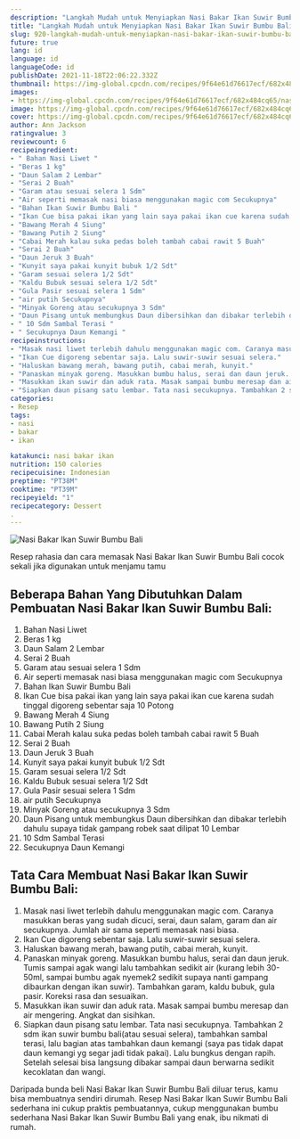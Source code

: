 ```yaml
---
description: "Langkah Mudah untuk Menyiapkan Nasi Bakar Ikan Suwir Bumbu Bali yang Bikin Ngiler"
title: "Langkah Mudah untuk Menyiapkan Nasi Bakar Ikan Suwir Bumbu Bali yang Bikin Ngiler"
slug: 920-langkah-mudah-untuk-menyiapkan-nasi-bakar-ikan-suwir-bumbu-bali-yang-bikin-ngiler
future: true
lang: id
language: id
languageCode: id
publishDate: 2021-11-18T22:06:22.332Z 
thumbnail: https://img-global.cpcdn.com/recipes/9f64e61d76617ecf/682x484cq65/nasi-bakar-ikan-suwir-bumbu-bali-foto-resep-utama.png
images:
- https://img-global.cpcdn.com/recipes/9f64e61d76617ecf/682x484cq65/nasi-bakar-ikan-suwir-bumbu-bali-foto-resep-utama.png
image: https://img-global.cpcdn.com/recipes/9f64e61d76617ecf/682x484cq65/nasi-bakar-ikan-suwir-bumbu-bali-foto-resep-utama.png
cover: https://img-global.cpcdn.com/recipes/9f64e61d76617ecf/682x484cq65/nasi-bakar-ikan-suwir-bumbu-bali-foto-resep-utama.png
author: Ann Jackson
ratingvalue: 3
reviewcount: 6
recipeingredient:
- " Bahan Nasi Liwet "
- "Beras 1 kg"
- "Daun Salam 2 Lembar"
- "Serai 2 Buah"
- "Garam atau sesuai selera 1 Sdm"
- "Air seperti memasak nasi biasa menggunakan magic com Secukupnya"
- "Bahan Ikan Suwir Bumbu Bali "
- "Ikan Cue bisa pakai ikan yang lain saya pakai ikan cue karena sudah tinggal digoreng sebentar saja 10 Potong"
- "Bawang Merah 4 Siung"
- "Bawang Putih 2 Siung"
- "Cabai Merah kalau suka pedas boleh tambah cabai rawit 5 Buah"
- "Serai 2 Buah"
- "Daun Jeruk 3 Buah"
- "Kunyit saya pakai kunyit bubuk 1/2 Sdt"
- "Garam sesuai selera 1/2 Sdt"
- "Kaldu Bubuk sesuai selera 1/2 Sdt"
- "Gula Pasir sesuai selera 1 Sdm"
- "air putih Secukupnya"
- "Minyak Goreng atau secukupnya 3 Sdm"
- "Daun Pisang untuk membungkus Daun dibersihkan dan dibakar terlebih dahulu supaya tidak gampang robek saat dilipat 10 Lembar"
- " 10 Sdm Sambal Terasi "
- " Secukupnya Daun Kemangi "
recipeinstructions:
- "Masak nasi liwet terlebih dahulu menggunakan magic com. Caranya masukkan beras yang sudah dicuci, serai, daun salam, garam dan air secukupnya. Jumlah air sama seperti memasak nasi biasa."
- "Ikan Cue digoreng sebentar saja. Lalu suwir-suwir sesuai selera."
- "Haluskan bawang merah, bawang putih, cabai merah, kunyit."
- "Panaskan minyak goreng. Masukkan bumbu halus, serai dan daun jeruk. Tumis sampai agak wangi lalu tambahkan sedikit air (kurang lebih 30-50ml, sampai bumbu agak nyemek2 sedikit supaya nanti gampang dibaurkan dengan ikan suwir). Tambahkan garam, kaldu bubuk, gula pasir. Koreksi rasa dan sesuaikan."
- "Masukkan ikan suwir dan aduk rata. Masak sampai bumbu meresap dan air mengering. Angkat dan sisihkan."
- "Siapkan daun pisang satu lembar. Tata nasi secukupnya. Tambahkan 2 sdm ikan suwir bumbu bali(atau sesuai selera), tambahkan sambal terasi, lalu bagian atas tambahkan daun kemangi (saya pas tidak dapat daun kemangi yg segar jadi tidak pakai). Lalu bungkus dengan rapih. Setelah selesai bisa langsung dibakar sampai daun berwarna sedikit kecoklatan dan wangi."
categories:
- Resep
tags:
- nasi
- bakar
- ikan

katakunci: nasi bakar ikan 
nutrition: 150 calories
recipecuisine: Indonesian
preptime: "PT38M"
cooktime: "PT39M"
recipeyield: "1"
recipecategory: Dessert
. 
---
```



![Nasi Bakar Ikan Suwir Bumbu Bali](https://img-global.cpcdn.com/recipes/9f64e61d76617ecf/682x484cq65/nasi-bakar-ikan-suwir-bumbu-bali-foto-resep-utama.png)

Resep rahasia dan cara memasak  Nasi Bakar Ikan Suwir Bumbu Bali cocok sekali jika digunakan untuk menjamu tamu

<!--inarticleads1-->

## Beberapa Bahan Yang Dibutuhkan Dalam Pembuatan Nasi Bakar Ikan Suwir Bumbu Bali:

1.  Bahan Nasi Liwet 
1. Beras 1 kg
1. Daun Salam 2 Lembar
1. Serai 2 Buah
1. Garam atau sesuai selera 1 Sdm
1. Air seperti memasak nasi biasa menggunakan magic com Secukupnya
1. Bahan Ikan Suwir Bumbu Bali 
1. Ikan Cue bisa pakai ikan yang lain saya pakai ikan cue karena sudah tinggal digoreng sebentar saja 10 Potong
1. Bawang Merah 4 Siung
1. Bawang Putih 2 Siung
1. Cabai Merah kalau suka pedas boleh tambah cabai rawit 5 Buah
1. Serai 2 Buah
1. Daun Jeruk 3 Buah
1. Kunyit saya pakai kunyit bubuk 1/2 Sdt
1. Garam sesuai selera 1/2 Sdt
1. Kaldu Bubuk sesuai selera 1/2 Sdt
1. Gula Pasir sesuai selera 1 Sdm
1. air putih Secukupnya
1. Minyak Goreng atau secukupnya 3 Sdm
1. Daun Pisang untuk membungkus Daun dibersihkan dan dibakar terlebih dahulu supaya tidak gampang robek saat dilipat 10 Lembar
1.  10 Sdm Sambal Terasi 
1.  Secukupnya Daun Kemangi 



<!--inarticleads2-->

## Tata Cara Membuat Nasi Bakar Ikan Suwir Bumbu Bali:

1. Masak nasi liwet terlebih dahulu menggunakan magic com. Caranya masukkan beras yang sudah dicuci, serai, daun salam, garam dan air secukupnya. Jumlah air sama seperti memasak nasi biasa.
1. Ikan Cue digoreng sebentar saja. Lalu suwir-suwir sesuai selera.
1. Haluskan bawang merah, bawang putih, cabai merah, kunyit.
1. Panaskan minyak goreng. Masukkan bumbu halus, serai dan daun jeruk. Tumis sampai agak wangi lalu tambahkan sedikit air (kurang lebih 30-50ml, sampai bumbu agak nyemek2 sedikit supaya nanti gampang dibaurkan dengan ikan suwir). Tambahkan garam, kaldu bubuk, gula pasir. Koreksi rasa dan sesuaikan.
1. Masukkan ikan suwir dan aduk rata. Masak sampai bumbu meresap dan air mengering. Angkat dan sisihkan.
1. Siapkan daun pisang satu lembar. Tata nasi secukupnya. Tambahkan 2 sdm ikan suwir bumbu bali(atau sesuai selera), tambahkan sambal terasi, lalu bagian atas tambahkan daun kemangi (saya pas tidak dapat daun kemangi yg segar jadi tidak pakai). Lalu bungkus dengan rapih. Setelah selesai bisa langsung dibakar sampai daun berwarna sedikit kecoklatan dan wangi.




Daripada bunda beli  Nasi Bakar Ikan Suwir Bumbu Bali  diluar terus, kamu  bisa membuatnya sendiri dirumah. Resep  Nasi Bakar Ikan Suwir Bumbu Bali  sederhana ini cukup praktis pembuatannya, cukup menggunakan bumbu sederhana  Nasi Bakar Ikan Suwir Bumbu Bali  yang enak, ibu nikmati di rumah.
